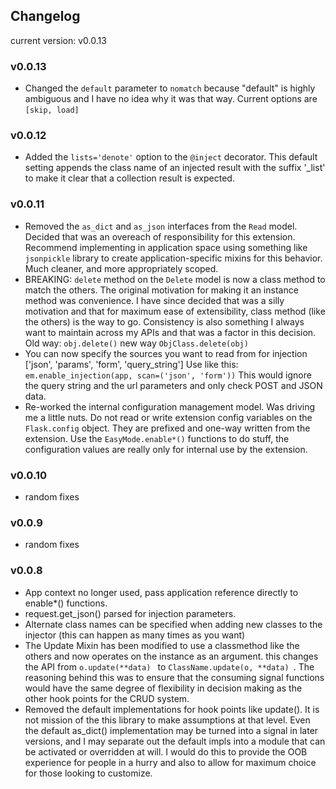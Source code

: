 ## Changelog
current version: v0.0.13

### v0.0.13
* Changed the ``` default ``` parameter to ``` nomatch ``` because "default" is highly ambiguous and I have no idea why it was that way. Current options are ``` [skip, load] ```

### v0.0.12
* Added the ``` lists='denote' ``` option to the ``` @inject ``` decorator. This default setting appends the class name of an injected result with the suffix '_list' to make it clear that a collection result is expected.

### v0.0.11
* Removed the ``` as_dict ``` and ``` as_json ``` interfaces from the ``` Read ``` model. Decided that was an overeach of responsibility for this extension. Recommend implementing in application space using something like ``` jsonpickle ``` library to create application-specific mixins for this behavior. Much cleaner, and more appropriately scoped.
* BREAKING: ``` delete ``` method on the ``` Delete ``` model is now a class method to match the others. The original motivation for making it an instance method was convenience. I have since decided that was a silly motivation and that for maximum ease of extensibility, class method (like the others) is the way to go. Consistency is also something I always want to maintain across my APIs and that was a factor in this decision. Old way: ``` obj.delete() ``` new way ``` ObjClass.delete(obj) ```
* You can now specify the sources you want to read from for injection ['json', 'params', 'form', 'query_string'] Use like this: ``` em.enable_injection(app, scan=('json', 'form')) ``` This would ignore the query string and the url parameters and only check POST and JSON data.
* Re-worked the internal configuration management model. Was driving me a little nuts. Do not read or write extension config variables on the ``` Flask.config ``` object. They are prefixed and one-way written from the extension. Use the ``` EasyMode.enable*() ``` functions to do stuff, the configuration values are really only for internal use by the extension.

### v0.0.10
* random fixes

### v0.0.9
* random fixes

### v0.0.8

* App context no longer used, pass application reference directly to enable*() functions.
* request.get_json() parsed for injection parameters.
* Alternate class names can be specified when adding new classes to the injector (this can happen as many times as you want)
* The Update Mixin has been modified to use a classmethod like the others and now operates on the instance as an argument.
  this changes the API from ```o.update(**data) ``` to ```ClassName.update(o, **data) ```. The reasoning behind this was to
  ensure that the consuming signal functions would have the same degree of flexibility in decision making as the other hook
  points for the CRUD system.
* Removed the default implementations for hook points like update(). It is not mission of the this library to make assumptions
  at that level. Even the default as_dict() implementation may be turned into a signal in later versions, and I may separate
  out the default impls into a module that can be activated or overridden at will. I would do this to provide the OOB experience
  for people in a hurry and also to allow for maximum choice for those looking to customize.